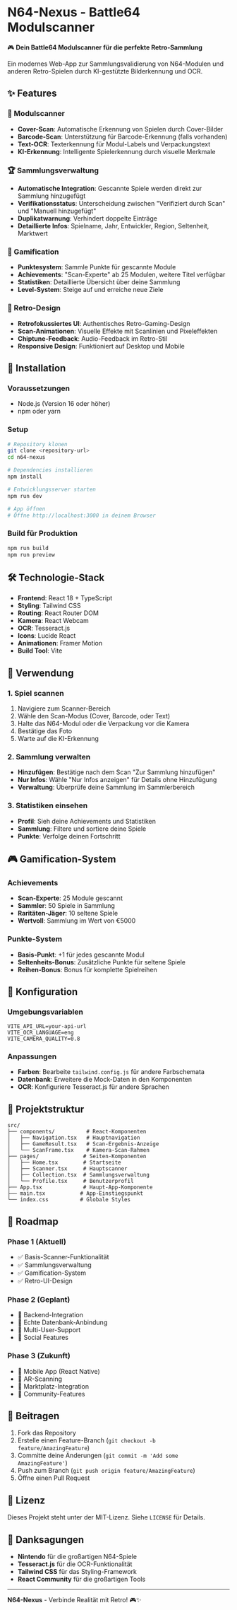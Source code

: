 # N64-Nexus - Battle64 Modulscanner

🎮 **Dein Battle64 Modulscanner für die perfekte Retro-Sammlung**

Ein modernes Web-App zur Sammlungsvalidierung von N64-Modulen und anderen Retro-Spielen durch KI-gestützte Bilderkennung und OCR.

## ✨ Features

### 📱 Modulscanner
- **Cover-Scan**: Automatische Erkennung von Spielen durch Cover-Bilder
- **Barcode-Scan**: Unterstützung für Barcode-Erkennung (falls vorhanden)
- **Text-OCR**: Texterkennung für Modul-Labels und Verpackungstext
- **KI-Erkennung**: Intelligente Spielerkennung durch visuelle Merkmale

### 🏆 Sammlungsverwaltung
- **Automatische Integration**: Gescannte Spiele werden direkt zur Sammlung hinzugefügt
- **Verifikationsstatus**: Unterscheidung zwischen "Verifiziert durch Scan" und "Manuell hinzugefügt"
- **Duplikatwarnung**: Verhindert doppelte Einträge
- **Detaillierte Infos**: Spielname, Jahr, Entwickler, Region, Seltenheit, Marktwert

### 🎯 Gamification
- **Punktesystem**: Sammle Punkte für gescannte Module
- **Achievements**: "Scan-Experte" ab 25 Modulen, weitere Titel verfügbar
- **Statistiken**: Detaillierte Übersicht über deine Sammlung
- **Level-System**: Steige auf und erreiche neue Ziele

### 🎨 Retro-Design
- **Retrofokussiertes UI**: Authentisches Retro-Gaming-Design
- **Scan-Animationen**: Visuelle Effekte mit Scanlinien und Pixeleffekten
- **Chiptune-Feedback**: Audio-Feedback im Retro-Stil
- **Responsive Design**: Funktioniert auf Desktop und Mobile

## 🚀 Installation

### Voraussetzungen
- Node.js (Version 16 oder höher)
- npm oder yarn

### Setup
```bash
# Repository klonen
git clone <repository-url>
cd n64-nexus

# Dependencies installieren
npm install

# Entwicklungsserver starten
npm run dev

# App öffnen
# Öffne http://localhost:3000 in deinem Browser
```

### Build für Produktion
```bash
npm run build
npm run preview
```

## 🛠️ Technologie-Stack

- **Frontend**: React 18 + TypeScript
- **Styling**: Tailwind CSS
- **Routing**: React Router DOM
- **Kamera**: React Webcam
- **OCR**: Tesseract.js
- **Icons**: Lucide React
- **Animationen**: Framer Motion
- **Build Tool**: Vite

## 📱 Verwendung

### 1. Spiel scannen
1. Navigiere zum Scanner-Bereich
2. Wähle den Scan-Modus (Cover, Barcode, oder Text)
3. Halte das N64-Modul oder die Verpackung vor die Kamera
4. Bestätige das Foto
5. Warte auf die KI-Erkennung

### 2. Sammlung verwalten
- **Hinzufügen**: Bestätige nach dem Scan "Zur Sammlung hinzufügen"
- **Nur Infos**: Wähle "Nur Infos anzeigen" für Details ohne Hinzufügung
- **Verwaltung**: Überprüfe deine Sammlung im Sammlerbereich

### 3. Statistiken einsehen
- **Profil**: Sieh deine Achievements und Statistiken
- **Sammlung**: Filtere und sortiere deine Spiele
- **Punkte**: Verfolge deinen Fortschritt

## 🎮 Gamification-System

### Achievements
- **Scan-Experte**: 25 Module gescannt
- **Sammler**: 50 Spiele in Sammlung
- **Raritäten-Jäger**: 10 seltene Spiele
- **Wertvoll**: Sammlung im Wert von €5000

### Punkte-System
- **Basis-Punkt**: +1 für jedes gescannte Modul
- **Seltenheits-Bonus**: Zusätzliche Punkte für seltene Spiele
- **Reihen-Bonus**: Bonus für komplette Spielreihen

## 🔧 Konfiguration

### Umgebungsvariablen
```env
VITE_API_URL=your-api-url
VITE_OCR_LANGUAGE=eng
VITE_CAMERA_QUALITY=0.8
```

### Anpassungen
- **Farben**: Bearbeite `tailwind.config.js` für andere Farbschemata
- **Datenbank**: Erweitere die Mock-Daten in den Komponenten
- **OCR**: Konfiguriere Tesseract.js für andere Sprachen

## 📁 Projektstruktur

```
src/
├── components/          # React-Komponenten
│   ├── Navigation.tsx   # Hauptnavigation
│   ├── GameResult.tsx   # Scan-Ergebnis-Anzeige
│   └── ScanFrame.tsx    # Kamera-Scan-Rahmen
├── pages/              # Seiten-Komponenten
│   ├── Home.tsx        # Startseite
│   ├── Scanner.tsx     # Hauptscanner
│   ├── Collection.tsx  # Sammlungsverwaltung
│   └── Profile.tsx     # Benutzerprofil
├── App.tsx             # Haupt-App-Komponente
├── main.tsx           # App-Einstiegspunkt
└── index.css          # Globale Styles
```

## 🎯 Roadmap

### Phase 1 (Aktuell)
- ✅ Basis-Scanner-Funktionalität
- ✅ Sammlungsverwaltung
- ✅ Gamification-System
- ✅ Retro-UI-Design

### Phase 2 (Geplant)
- 🔄 Backend-Integration
- 🔄 Echte Datenbank-Anbindung
- 🔄 Multi-User-Support
- 🔄 Social Features

### Phase 3 (Zukunft)
- 🔄 Mobile App (React Native)
- 🔄 AR-Scanning
- 🔄 Marktplatz-Integration
- 🔄 Community-Features

## 🤝 Beitragen

1. Fork das Repository
2. Erstelle einen Feature-Branch (`git checkout -b feature/AmazingFeature`)
3. Committe deine Änderungen (`git commit -m 'Add some AmazingFeature'`)
4. Push zum Branch (`git push origin feature/AmazingFeature`)
5. Öffne einen Pull Request

## 📄 Lizenz

Dieses Projekt steht unter der MIT-Lizenz. Siehe `LICENSE` für Details.

## 🙏 Danksagungen

- **Nintendo** für die großartigen N64-Spiele
- **Tesseract.js** für die OCR-Funktionalität
- **Tailwind CSS** für das Styling-Framework
- **React Community** für die großartigen Tools

---

**N64-Nexus** - Verbinde Realität mit Retro! 🎮✨